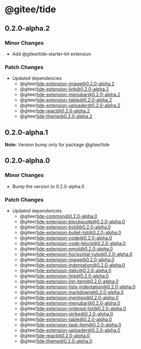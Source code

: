# @gitee/tide

## 0.2.0-alpha.2

### Minor Changes

- Add @gitee/tide-starter-kit extension

### Patch Changes

- Updated dependencies
  - @gitee/tide-extension-image@0.2.0-alpha.2
  - @gitee/tide-extension-link@0.2.0-alpha.2
  - @gitee/tide-extension-menubar@0.2.0-alpha.2
  - @gitee/tide-extension-table@0.2.0-alpha.2
  - @gitee/tide-extension-uploader@0.2.0-alpha.2
  - @gitee/tide-react@0.2.0-alpha.2
  - @gitee/tide-theme@0.2.0-alpha.2

## 0.2.0-alpha.1

**Note:** Version bump only for package @gitee/tide

## 0.2.0-alpha.0

### Minor Changes

- Bump the version to 0.2.0-alpha.0

### Patch Changes

- Updated dependencies
  - @gitee/tide-common@0.2.0-alpha.0
  - @gitee/tide-extension-blockquote@0.2.0-alpha.0
  - @gitee/tide-extension-bold@0.2.0-alpha.0
  - @gitee/tide-extension-bullet-list@0.2.0-alpha.0
  - @gitee/tide-extension-code@0.2.0-alpha.0
  - @gitee/tide-extension-code-block@0.2.0-alpha.0
  - @gitee/tide-extension-emoji@0.2.0-alpha.0
  - @gitee/tide-extension-horizontal-rule@0.2.0-alpha.0
  - @gitee/tide-extension-image@0.2.0-alpha.0
  - @gitee/tide-extension-indentation@0.2.0-alpha.0
  - @gitee/tide-extension-italic@0.2.0-alpha.0
  - @gitee/tide-extension-link@0.2.0-alpha.0
  - @gitee/tide-extension-list-item@0.2.0-alpha.0
  - @gitee/tide-extension-lists-indentation@0.2.0-alpha.0
  - @gitee/tide-extension-markdown@0.2.0-alpha.0
  - @gitee/tide-extension-mention@0.2.0-alpha.0
  - @gitee/tide-extension-menubar@0.2.0-alpha.0
  - @gitee/tide-extension-ordered-list@0.2.0-alpha.0
  - @gitee/tide-extension-strike@0.2.0-alpha.0
  - @gitee/tide-extension-table@0.2.0-alpha.0
  - @gitee/tide-extension-task-item@0.2.0-alpha.0
  - @gitee/tide-extension-uploader@0.2.0-alpha.0
  - @gitee/tide-react@0.2.0-alpha.0
  - @gitee/tide-theme@0.2.0-alpha.0
